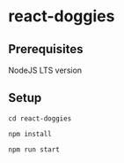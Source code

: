 # react-doggies


## Prerequisites

NodeJS LTS version


## Setup

```
cd react-doggies

npm install

npm run start

```
